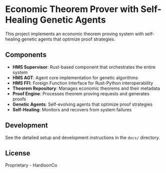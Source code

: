 # Economic Theorem Prover with Self-Healing Genetic Agents

This project implements an economic theorem proving system with self-healing genetic agents that optimize proof strategies.

## Components

- **HMS Supervisor**: Rust-based component that orchestrates the entire system
- **HMS AGT**: Agent core implementation for genetic algorithms
- **HMS FFI**: Foreign Function Interface for Rust-Python interoperability
- **Theorem Repository**: Manages economic theorems and their metadata
- **Proof Engine**: Processes theorem proving requests and generates proofs
- **Genetic Agents**: Self-evolving agents that optimize proof strategies
- **Self-Healing**: Monitors and recovers from system failures

## Development

See the detailed setup and development instructions in the `docs/` directory.

## License

Proprietary - HardisonCo
